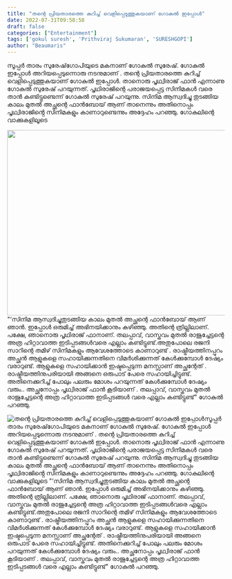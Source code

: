 ```yaml
---
title: "തന്റെ പ്രിയതാരത്തെ കുറിച്ച് വെളിപ്പെടുത്തുകയാണ് ഗോകുൽ ഇപ്പോൾ"
date: 2022-07-31T09:58:58
draft: false
categories: ["Entertainment"]
tags: ['gokul suresh', 'Prithviraj Sukumaran', 'SURESHGOPI']
author: "Beaumaris"
---
```


സൂപ്പർ താരം സുരേഷ്‌ഗോപിയുടെ മകനാണ് ഗോകുൽ സുരേഷ്. ഗോകുൽ ഇപ്പോൾ അറിയപ്പെടുന്നൊരു നടനുമാണ് . തന്റെ പ്രിയതാരത്തെ കുറിച്ച് വെളിപ്പെടുത്തുകയാണ് ഗോകുൽ ഇപ്പോൾ. താനൊരു പൃഥ്വിരാജ് ഫാൻ എന്നാണു ഗോകുൽ സുരേഷ് പറയുന്നത്. പൃഥിരാജിന്റെ പരാജയപ്പെട്ട സിനിമകൾ വരെ താൻ കണ്ടിട്ടുണ്ടെന്ന് ഗോ​കുൽ സുരേഷ് പറയുന്നു. സിനിമ ആസ്വദിച്ചു തുടങ്ങിയ കാലം മുതൽ അച്ഛന്റെ ഫാൻബോയ് ആണ് താനെന്നും അതിനൊപ്പം പൃഥ്വിരാജിൻ്റെ സിനിമകളും കാണാറുണ്ടെന്നും അദ്ദേഹം പറഞ്ഞു. ഗോകുലിന്റെ വാക്കുകളിലൂടെ

<img class="wp-image-344848 aligncenter" src="https://cdn.boolokam.com/articles/2022/07/555y.jpg" alt="" width="824" height="429" />"‘സിനിമ ആസ്വദിച്ചുതുടങ്ങിയ കാലം മുതൽ അച്ഛന്റെ ഫാൻബോയ് ആണ് ഞാൻ. ഇപ്പോൾ ഒരുമിച്ച് അഭിനയിക്കാനും കഴിഞ്ഞു. അതിന്റെ ത്രില്ലിലാണ്. പക്ഷേ, ഞാനൊരു പൃഥിരാജ് ഫാനാണ്. തലപ്പാവ്, വാസ്തവം മുതൽ രാജുച്ചേട്ടന്റെ അത്ര ഹിറ്റാവാത്ത ഇടിപ്പടങ്ങൾവരെ എല്ലാം കണ്ടിട്ടുണ്ട്.അതുപോലെ രജനി സാറിന്റെ തമിഴ് സിനിമകളും ആവേശത്തോടെ കാണാറുണ്ട് . രാഷ്ട്രീയത്തിനപ്പുറം അച്ഛൻ ആളുകളെ സഹായിക്കുന്നതിനെ വിമർശിക്കുന്നത് കേൾക്കുമ്പോൾ ​ദേഷ്യം വരാറുണ്ട്. ആളുകളെ സഹായിക്കാൻ ഇഷ്ടപ്പെടുന്ന മനസ്സാണ് അച്ഛന്റേത് . രാഷ്ട്രീയത്തിനുപരിയായി അങ്ങനെ ഒരുപാട് പേരെ സഹായിച്ചിട്ടുണ്ട്.
അതിനെക്കുറിച്ച് പോലും പലരും മോശം പറയുന്നത് കേൾക്കുമ്പോൾ ദേഷ്യം വരും.. അച്ഛനോപ്പം പൃഥ്വിരാജ് ഫാൻ കൂടിയാണ് . തലപ്പാവ്, വാസ്തവം മുതൽ രാജുച്ചേട്ടന്റെ അത്ര ഹിറ്റാവാത്ത ഇടിപ്പടങ്ങൾ വരെ എല്ലാം കണ്ടിട്ടുണ്ട്" ഗോകുൽ പറഞ്ഞു.


![തന്റെ പ്രിയതാരത്തെ കുറിച്ച് വെളിപ്പെടുത്തുകയാണ് ഗോകുൽ ഇപ്പോൾ](https://cdn.boolokam.com/articles/2022/07/555y.jpg)സൂപ്പർ താരം സുരേഷ്‌ഗോപിയുടെ മകനാണ് ഗോകുൽ സുരേഷ്. ഗോകുൽ ഇപ്പോൾ അറിയപ്പെടുന്നൊരു നടനുമാണ് . തന്റെ പ്രിയതാരത്തെ കുറിച്ച് വെളിപ്പെടുത്തുകയാണ് ഗോകുൽ ഇപ്പോൾ. താനൊരു പൃഥ്വിരാജ് ഫാൻ എന്നാണു ഗോകുൽ സുരേഷ് പറയുന്നത്. പൃഥിരാജിന്റെ പരാജയപ്പെട്ട സിനിമകൾ വരെ താൻ കണ്ടിട്ടുണ്ടെന്ന് ഗോ​കുൽ സുരേഷ് പറയുന്നു. സിനിമ ആസ്വദിച്ചു തുടങ്ങിയ കാലം മുതൽ അച്ഛന്റെ ഫാൻബോയ് ആണ് താനെന്നും അതിനൊപ്പം പൃഥ്വിരാജിൻ്റെ സിനിമകളും കാണാറുണ്ടെന്നും അദ്ദേഹം പറഞ്ഞു. ഗോകുലിന്റെ വാക്കുകളിലൂടെ "‘സിനിമ ആസ്വദിച്ചുതുടങ്ങിയ കാലം മുതൽ അച്ഛന്റെ ഫാൻബോയ് ആണ് ഞാൻ. ഇപ്പോൾ ഒരുമിച്ച് അഭിനയിക്കാനും കഴിഞ്ഞു. അതിന്റെ ത്രില്ലിലാണ്. പക്ഷേ, ഞാനൊരു പൃഥിരാജ് ഫാനാണ്. തലപ്പാവ്, വാസ്തവം മുതൽ രാജുച്ചേട്ടന്റെ അത്ര ഹിറ്റാവാത്ത ഇടിപ്പടങ്ങൾവരെ എല്ലാം കണ്ടിട്ടുണ്ട്.അതുപോലെ രജനി സാറിന്റെ തമിഴ് സിനിമകളും ആവേശത്തോടെ കാണാറുണ്ട് . രാഷ്ട്രീയത്തിനപ്പുറം അച്ഛൻ ആളുകളെ സഹായിക്കുന്നതിനെ വിമർശിക്കുന്നത് കേൾക്കുമ്പോൾ ​ദേഷ്യം വരാറുണ്ട്. ആളുകളെ സഹായിക്കാൻ ഇഷ്ടപ്പെടുന്ന മനസ്സാണ് അച്ഛന്റേത് . രാഷ്ട്രീയത്തിനുപരിയായി അങ്ങനെ ഒരുപാട് പേരെ സഹായിച്ചിട്ടുണ്ട്. അതിനെക്കുറിച്ച് പോലും പലരും മോശം പറയുന്നത് കേൾക്കുമ്പോൾ ദേഷ്യം വരും.. അച്ഛനോപ്പം പൃഥ്വിരാജ് ഫാൻ കൂടിയാണ് . തലപ്പാവ്, വാസ്തവം മുതൽ രാജുച്ചേട്ടന്റെ അത്ര ഹിറ്റാവാത്ത ഇടിപ്പടങ്ങൾ വരെ എല്ലാം കണ്ടിട്ടുണ്ട്" ഗോകുൽ പറഞ്ഞു.
